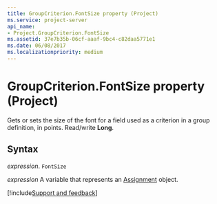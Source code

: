 ```yaml
---
title: GroupCriterion.FontSize property (Project)
ms.service: project-server
api_name:
- Project.GroupCriterion.FontSize
ms.assetid: 37e7b35b-06cf-aaaf-9bc4-c82daa5771e1
ms.date: 06/08/2017
ms.localizationpriority: medium
---
```



# GroupCriterion.FontSize property (Project)

Gets or sets the size of the font for a field used as a criterion in a group definition, in points. Read/write **Long**.


## Syntax

_expression_. `FontSize`

_expression_ A variable that represents an [Assignment](./Project.Assignment.md) object.

[!include[Support and feedback](~/includes/feedback-boilerplate.md)]